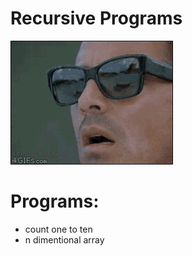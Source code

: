 # Recursive Programs 

![GIF](/images/recursive.gif)

# Programs:

* count one to ten
* n dimentional array


